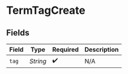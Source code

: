 # TermTagCreate


## Fields

| Field              | Type               | Required           | Description        |
| ------------------ | ------------------ | ------------------ | ------------------ |
| `tag`              | *String*           | :heavy_check_mark: | N/A                |